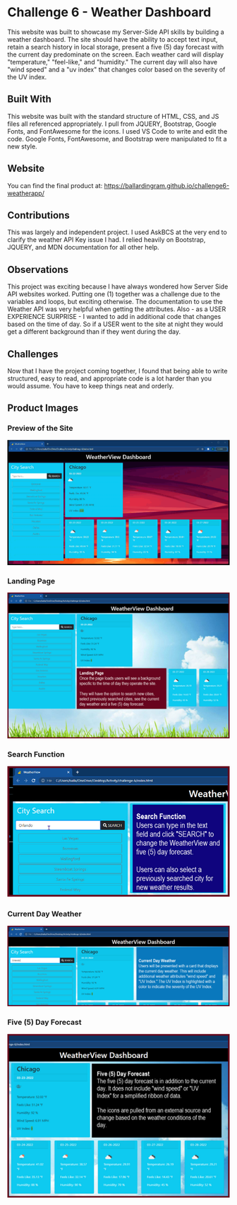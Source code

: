 # Challenge 6 - Weather Dashboard
This website was built to showcase my Server-Side API skills by building a weather dashboard. The site should have the ability to accept text input, retain a search history in local storage, present a five (5) day forecast with the current day predominate on the screen. Each weather card will display "temperature," "feel-like," and "humidity." The current day will also have "wind speed" and a "uv index" that changes color based on the severity of the UV index.

## Built With
This website was built with the standard structure of HTML, CSS, and JS files all referenced appropriately. I pull from JQUERY, Bootstrap, Google Fonts, and FontAwesome for the icons. I used VS Code to write and edit the code. Google Fonts, FontAwesome, and Bootstrap were manipulated to fit a new style.

## Website
You can find the final product at: https://ballardingram.github.io/challenge6-weatherapp/

## Contributions
This was largely and independent project. I used AskBCS at the very end to clarify the weather API Key issue I had. I relied heavily on Bootstrap, JQUERY, and MDN documentation for all other help.

## Observations
This project was exciting because I have always wondered how Server Side API websites worked. Putting one (1) together was a challenge due to the variables and loops, but exciting otherwise. The documentation to use the Weather API was very helpful when getting the attributes. Also - as a USER EXPERIENCE SURPRISE - I wanted to add in additional code that changes based on the time of day. So if a USER went to the site at night they would get a different background than if they went during the day.

## Challenges
Now that I have the project coming together, I found that being able to write structured, easy to read, and appropriate code is a lot harder than you would assume. You have to keep things neat and orderly.

## Product Images

### Preview of the Site
![preview of the site](https://github.com/ballardingram/challenge6-weatherapp/blob/main/assets/images/readme0.gif)

### Landing Page
![Landing Page](https://github.com/ballardingram/challenge6-weatherapp/blob/main/assets/images/readme1.jpg)

### Search Function
![Search Function](https://github.com/ballardingram/challenge6-weatherapp/blob/main/assets/images/readme2.jpg)

### Current Day Weather
![Current Day Weather](https://github.com/ballardingram/challenge6-weatherapp/blob/main/assets/images/readme3.jpg)

### Five (5) Day Forecast
![Five Day Forecast](https://github.com/ballardingram/challenge6-weatherapp/blob/main/assets/images/readme4.jpg)